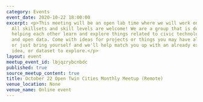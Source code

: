 ```yaml
---
category: Events
event_date: 2020-10-22 18:00:00
excerpt: <p>This meeting will be an open lab time where we will work on projects.
  All skillsets and skill levels are welcome! We are a group that is dedicated to
  helping each other learn and explore things related to civic technology, open government,
  and open data. Come with ideas for projects or things you may have already started,
  or just bring yourself and we'll help match you up with an already existing project,
  idea, or dataset to explore.</p>
layout: event
meetup_event_id: lbjqzrybcnbdc
published: true
source_meetup_content: true
title: October 22 Open Twin Cities Monthly Meetup (Remote)
venue_location: None
venue_name: Online event
---
```

